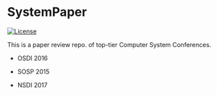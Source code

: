 # SystemPaper

[![License](https://img.shields.io/badge/license-BSD-blue.svg)](LICENSE)

This is a paper review repo. of top-tier Computer System Conferences.

* OSDI 2016

* SOSP 2015

* NSDI 2017
